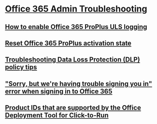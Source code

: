 # [Office 365 Admin Troubleshooting](../admin.md)

## [How to enable Office 365 ProPlus ULS logging](../how-to-enable-office-365-proplus-uls-logging.md)

## [Reset Office 365 ProPlus activation state](../reset-office-365-proplus-activation-state.md)

## [Troubleshooting Data Loss Protection (DLP) policy tips](../troubleshooting-data-loss-protection-policy-tips.md)

## ["Sorry, but we're having trouble signing you in" error when signing in to Office 365](../exchange-online-application-service-principal-disabled.md)

## [Product IDs that are supported by the Office Deployment Tool for Click-to-Run](../product-ids-that-are-supported-by-the-office-deployment-tool-for-click-to-run.md)